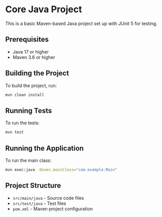 # Core Java Project

This is a basic Maven-based Java project set up with JUnit 5 for testing.

## Prerequisites

- Java 17 or higher
- Maven 3.6 or higher

## Building the Project

To build the project, run:

```bash
mvn clean install
```

## Running Tests

To run the tests:

```bash
mvn test
```

## Running the Application

To run the main class:

```bash
mvn exec:java -Dexec.mainClass="com.example.Main"
```

## Project Structure

- `src/main/java` - Source code files
- `src/test/java` - Test files
- `pom.xml` - Maven project configuration 